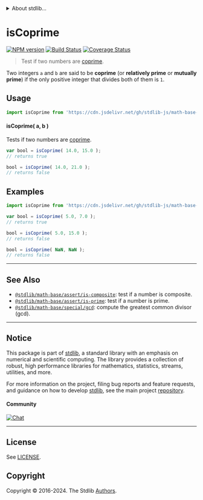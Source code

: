 <!--

@license Apache-2.0

Copyright (c) 2020 The Stdlib Authors.

Licensed under the Apache License, Version 2.0 (the "License");
you may not use this file except in compliance with the License.
You may obtain a copy of the License at

   http://www.apache.org/licenses/LICENSE-2.0

Unless required by applicable law or agreed to in writing, software
distributed under the License is distributed on an "AS IS" BASIS,
WITHOUT WARRANTIES OR CONDITIONS OF ANY KIND, either express or implied.
See the License for the specific language governing permissions and
limitations under the License.

-->


<details>
  <summary>
    About stdlib...
  </summary>
  <p>We believe in a future in which the web is a preferred environment for numerical computation. To help realize this future, we've built stdlib. stdlib is a standard library, with an emphasis on numerical and scientific computation, written in JavaScript (and C) for execution in browsers and in Node.js.</p>
  <p>The library is fully decomposable, being architected in such a way that you can swap out and mix and match APIs and functionality to cater to your exact preferences and use cases.</p>
  <p>When you use stdlib, you can be absolutely certain that you are using the most thorough, rigorous, well-written, studied, documented, tested, measured, and high-quality code out there.</p>
  <p>To join us in bringing numerical computing to the web, get started by checking us out on <a href="https://github.com/stdlib-js/stdlib">GitHub</a>, and please consider <a href="https://opencollective.com/stdlib">financially supporting stdlib</a>. We greatly appreciate your continued support!</p>
</details>

# isCoprime

[![NPM version][npm-image]][npm-url] [![Build Status][test-image]][test-url] [![Coverage Status][coverage-image]][coverage-url] <!-- [![dependencies][dependencies-image]][dependencies-url] -->

> Test if two numbers are [coprime][coprime-integers].

<section class="intro">

Two integers `a` and `b` are said to be **coprime** (or **relatively prime** or **mutually prime**) if the only positive integer that divides both of them is `1`.

</section>

<!-- /.intro -->



<section class="usage">

## Usage

```javascript
import isCoprime from 'https://cdn.jsdelivr.net/gh/stdlib-js/math-base-assert-is-coprime@v0.2.1-deno/mod.js';
```

#### isCoprime( a, b )

Tests if two numbers are [coprime][coprime-integers].

```javascript
var bool = isCoprime( 14.0, 15.0 );
// returns true

bool = isCoprime( 14.0, 21.0 );
// returns false
```

</section>

<!-- /.usage -->

<section class="notes">

</section>

<!-- /.notes -->

<section class="examples">

## Examples

<!-- eslint no-undef: "error" -->

```javascript
import isCoprime from 'https://cdn.jsdelivr.net/gh/stdlib-js/math-base-assert-is-coprime@v0.2.1-deno/mod.js';

var bool = isCoprime( 5.0, 7.0 );
// returns true

bool = isCoprime( 5.0, 15.0 );
// returns false

bool = isCoprime( NaN, NaN );
// returns false
```

</section>

<!-- /.examples -->

<!-- Section for related `stdlib` packages. Do not manually edit this section, as it is automatically populated. -->

<section class="related">

* * *

## See Also

-   <span class="package-name">[`@stdlib/math-base/assert/is-composite`][@stdlib/math/base/assert/is-composite]</span><span class="delimiter">: </span><span class="description">test if a number is composite.</span>
-   <span class="package-name">[`@stdlib/math-base/assert/is-prime`][@stdlib/math/base/assert/is-prime]</span><span class="delimiter">: </span><span class="description">test if a number is prime.</span>
-   <span class="package-name">[`@stdlib/math-base/special/gcd`][@stdlib/math/base/special/gcd]</span><span class="delimiter">: </span><span class="description">compute the greatest common divisor (gcd).</span>

</section>

<!-- /.related -->

<!-- Section for all links. Make sure to keep an empty line after the `section` element and another before the `/section` close. -->


<section class="main-repo" >

* * *

## Notice

This package is part of [stdlib][stdlib], a standard library with an emphasis on numerical and scientific computing. The library provides a collection of robust, high performance libraries for mathematics, statistics, streams, utilities, and more.

For more information on the project, filing bug reports and feature requests, and guidance on how to develop [stdlib][stdlib], see the main project [repository][stdlib].

#### Community

[![Chat][chat-image]][chat-url]

---

## License

See [LICENSE][stdlib-license].


## Copyright

Copyright &copy; 2016-2024. The Stdlib [Authors][stdlib-authors].

</section>

<!-- /.stdlib -->

<!-- Section for all links. Make sure to keep an empty line after the `section` element and another before the `/section` close. -->

<section class="links">

[npm-image]: http://img.shields.io/npm/v/@stdlib/math-base-assert-is-coprime.svg
[npm-url]: https://npmjs.org/package/@stdlib/math-base-assert-is-coprime

[test-image]: https://github.com/stdlib-js/math-base-assert-is-coprime/actions/workflows/test.yml/badge.svg?branch=v0.2.1
[test-url]: https://github.com/stdlib-js/math-base-assert-is-coprime/actions/workflows/test.yml?query=branch:v0.2.1

[coverage-image]: https://img.shields.io/codecov/c/github/stdlib-js/math-base-assert-is-coprime/main.svg
[coverage-url]: https://codecov.io/github/stdlib-js/math-base-assert-is-coprime?branch=main

<!--

[dependencies-image]: https://img.shields.io/david/stdlib-js/math-base-assert-is-coprime.svg
[dependencies-url]: https://david-dm.org/stdlib-js/math-base-assert-is-coprime/main

-->

[chat-image]: https://img.shields.io/gitter/room/stdlib-js/stdlib.svg
[chat-url]: https://app.gitter.im/#/room/#stdlib-js_stdlib:gitter.im

[stdlib]: https://github.com/stdlib-js/stdlib

[stdlib-authors]: https://github.com/stdlib-js/stdlib/graphs/contributors

[umd]: https://github.com/umdjs/umd
[es-module]: https://developer.mozilla.org/en-US/docs/Web/JavaScript/Guide/Modules

[deno-url]: https://github.com/stdlib-js/math-base-assert-is-coprime/tree/deno
[deno-readme]: https://github.com/stdlib-js/math-base-assert-is-coprime/blob/deno/README.md
[umd-url]: https://github.com/stdlib-js/math-base-assert-is-coprime/tree/umd
[umd-readme]: https://github.com/stdlib-js/math-base-assert-is-coprime/blob/umd/README.md
[esm-url]: https://github.com/stdlib-js/math-base-assert-is-coprime/tree/esm
[esm-readme]: https://github.com/stdlib-js/math-base-assert-is-coprime/blob/esm/README.md
[branches-url]: https://github.com/stdlib-js/math-base-assert-is-coprime/blob/main/branches.md

[stdlib-license]: https://raw.githubusercontent.com/stdlib-js/math-base-assert-is-coprime/main/LICENSE

[coprime-integers]: https://en.wikipedia.org/wiki/Coprime_integers

<!-- <related-links> -->

[@stdlib/math/base/assert/is-composite]: https://github.com/stdlib-js/math-base-assert-is-composite/tree/deno

[@stdlib/math/base/assert/is-prime]: https://github.com/stdlib-js/math-base-assert-is-prime/tree/deno

[@stdlib/math/base/special/gcd]: https://github.com/stdlib-js/math-base-special-gcd/tree/deno

<!-- </related-links> -->

</section>

<!-- /.links -->
